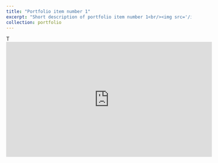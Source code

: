 ```yaml
---
title: "Portfolio item number 1"
excerpt: "Short description of portfolio item number 1<br/><img src='/images/500x300.png'>"
collection: portfolio
---
```


T<iframe width="560" height="315" src="https://www.youtube.com/embed/TN1DolmKHbQ?si=courGibRBEks9ibr" title="YouTube video player" frameborder="0" allow="accelerometer; autoplay; clipboard-write; encrypted-media; gyroscope; picture-in-picture; web-share" referrerpolicy="strict-origin-when-cross-origin" allowfullscreen></iframe>
